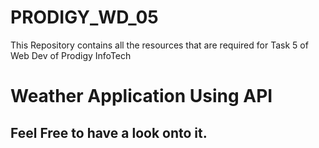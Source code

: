 # PRODIGY_WD_05
This Repository contains all the resources that are required for Task 5 of Web Dev of Prodigy InfoTech

<h1> Weather Application Using API </h1>

<h2> Feel Free to have a look onto it.</h2>
